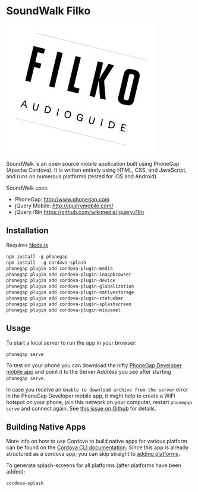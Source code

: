 SoundWalk Filko
=================

![image](filko.png)

SoundWalk is an open source mobile application built using PhoneGap (Apache Cordova). It is written entirely using HTML, CSS, and JavaScript, and runs on numerous platforms (tested for iOS and Android)

SoundWalk uses:

* PhoneGap: http://www.phonegap.com
* jQuery Mobile: http://jquerymobile.com/
* jQuery.i18n https://github.com/wikimedia/jquery.i18n

## Installation

Requires [Node.js](https://nodejs.org/)

```
npm install -g phonegap
npm install  -g cordova-splash
phonegap plugin add cordova-plugin-media
phonegap plugin add cordova-plugin-inappbrowser
phonegap plugin add cordova-plugin-device
phonegap plugin add cordova-plugin-globalization
phonegap plugin add cordova-plugin-nativestorage
phonegap plugin add cordova-plugin-statusbar
phonegap plugin add cordova-plugin-splashscreen
phonegap plugin add cordova-plugin-mixpanel
```

## Usage

To start a local server to run the app in your browser:

```
phonegap serve
```

To test on your phone you can download the nifty [PhoneGap Developer mobile app](http://docs.phonegap.com/getting-started/2-install-mobile-app/) and point it to the Server Address you see after starting `phonegap serve`.

In case you receive an `Unable to download archive from the server` error in the PhoneGap Developer mobile app, it might help to create a WiFi hotspot on your phone, join this network on your computer, restart `phonegap serve` and connect again. See [this issue on Github](https://github.com/phonegap/phonegap-app-desktop/issues/360#issuecomment-103969087) for details.

## Building Native Apps

More info on how to use Cordova to build native apps for various platform can be found on the [Cordova CLI documentation](https://cordova.apache.org/docs/en/latest/guide/cli). Since this app is already structured as a cordova app, you can skip straight to [adding platforms](https://cordova.apache.org/docs/en/latest/guide/cli/#add-platforms).

To generate splash-screens for all platforms (after platforms have been added):

```
cordova-splash
```